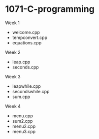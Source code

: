 # 1071-C-programming

Week 1
* welcome.cpp
* tempconvert.cpp
* equations.cpp

Week 2
* leap.cpp
* seconds.cpp

Week 3
* leapwhile.cpp
* secondswhile.cpp
* sum.cpp

Week 4
* menu.cpp
* sum2.cpp
* menu2.cpp
* menu3.cpp

